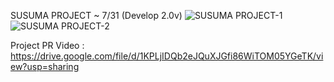 SUSUMA PROJECT ~ 7/31 (Develop 2.0v)
![SUSUMA PROJECT-1](https://github.com/user-attachments/assets/58943509-51f9-40c6-9615-2460bdd25085)
![SUSUMA PROJECT-2](https://github.com/user-attachments/assets/42860ace-d998-40f4-a8bd-d211f46235d0)

Project PR Video : https://drive.google.com/file/d/1KPLjIDQb2eJQuXJGfi86WiTOM05YGeTK/view?usp=sharing
